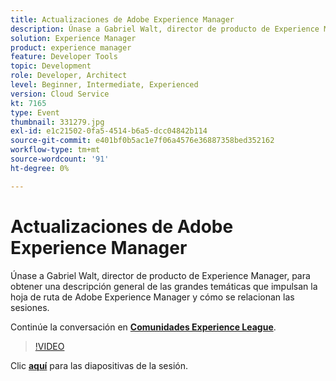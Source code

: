 ```yaml
---
title: Actualizaciones de Adobe Experience Manager
description: Únase a Gabriel Walt, director de producto de Experience Manager, para obtener una descripción general de las grandes temáticas que impulsan la hoja de ruta de Adobe Experience Manager y cómo se relacionan las sesiones. Esta sesión se entregó como parte del evento de contenido de Adobe Developers Live.
solution: Experience Manager
product: experience manager
feature: Developer Tools
topic: Development
role: Developer, Architect
level: Beginner, Intermediate, Experienced
version: Cloud Service
kt: 7165
type: Event
thumbnail: 331279.jpg
exl-id: e1c21502-0fa5-4514-b6a5-dcc04842b114
source-git-commit: e401bf0b5ac1e7f06a4576e36887358bed352162
workflow-type: tm+mt
source-wordcount: '91'
ht-degree: 0%

---
```


# Actualizaciones de Adobe Experience Manager

Únase a Gabriel Walt, director de producto de Experience Manager, para obtener una descripción general de las grandes temáticas que impulsan la hoja de ruta de Adobe Experience Manager y cómo se relacionan las sesiones.

Continúe la conversación en **[Comunidades Experience League](https://adobe.ly/36Yd3v6)**.

>[!VIDEO](https://video.tv.adobe.com/v/331279/?quality=12&learn=on&hidetitle=true)

Clic **[aquí](/help/adobe-developers-live/assets/experience-manager-updates.pdf)** para las diapositivas de la sesión.
